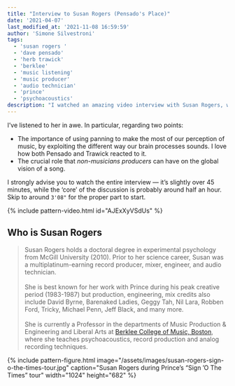 ```yaml
---
title: "Interview to Susan Rogers (Pensado's Place)"
date: '2021-04-07'
last_modified_at: '2021-11-08 16:59:59'
author: 'Simone Silvestroni'
tags:
  - 'susan rogers '
  - 'dave pensado'
  - 'herb trawick'
  - 'berklee'
  - 'music listening'
  - 'music producer'
  - 'audio technician'
  - 'prince'
  - 'psychoacoustics'
description: "I watched an amazing video interview with Susan Rogers, who had been sitting in my to-do list for a few weeks. The best interview in a long time."
---
```

I’ve listened to her in awe. In particular, regarding two points:

- The importance of using panning to make the most of our perception of music, by exploiting the different way our brain processes sounds. I love how both Pensado and Trawick reacted to it.
- The crucial role that _non-musicians producers_ can have on the global vision of a song.

I strongly advise you to watch the entire interview — it’s slightly over 45 minutes, while the ‘core’ of the discussion is probably around half an hour. Skip to around `3'08"` for the proper part to start.

{% include pattern-video.html id="AJExXyVSdUs" %}

## Who is Susan Rogers

> Susan Rogers holds a doctoral degree in experimental psychology from McGill University (2010). Prior to her science career, Susan was a multiplatinum-earning record producer, mixer, engineer, and audio technician.
<br><br> 
> She is best known for her work with Prince during his peak creative period (1983-1987) but production, engineering, mix credits also include David Byrne, Barenaked Ladies, Geggy Tah, Nil Lara, Robben Ford, Tricky, Michael Penn, Jeff Black, and many more.
<br><br>
> She is currently a Professor in the departments of Music Production & Engineering and Liberal Arts at [Berklee College of Music, Boston](https://www.berklee.edu/), where she teaches psychoacoustics, record production and analog recording techniques.

{% include pattern-figure.html image="/assets/images/susan-rogers-sign-o-the-times-tour.jpg" caption="Susan Rogers during Prince’s &ldquo;Sign &rsquo;O The Times&rdquo; tour" width="1024" height="682" %}
